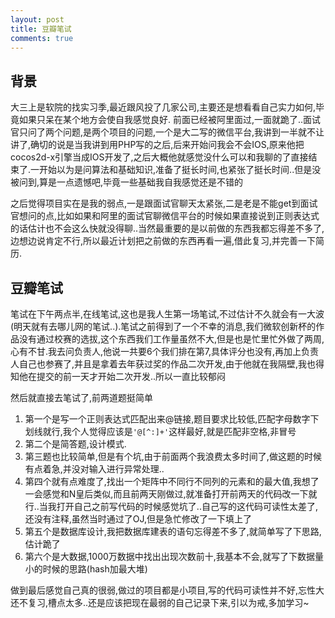 ```yaml
---
layout: post
title: 豆瓣笔试
comments: true
---
```

## 背景 ##
大三上是软院的找实习季,最近跟风投了几家公司,主要还是想看看自己实力如何,毕竟如果只呆在某个地方会使自我感觉良好.
前面已经被阿里面过,一面就跪了..面试官只问了两个问题,是两个项目的问题,一个是大二写的微信平台,我讲到一半就不让讲了,确切的说是当我讲到用PHP写的之后,后来开始问我会不会IOS,原来他把cocos2d-x引擎当成IOS开发了,之后大概他就感觉没什么可以和我聊的了直接结束了.一开始以为是问算法和基础知识,准备了挺长时间,也紧张了挺长时间..但是没被问到,算是一点遗憾吧,毕竟一些基础我自我感觉还是不错的

之后觉得项目实在是我的弱点,一是跟面试官聊天太紧张,二是老是不能get到面试官想问的点,比如如果和阿里的面试官聊微信平台的时候如果直接说到正则表达式的话估计也不会这么快就没得聊..当然最重要的是以前做的东西我都忘得差不多了,边想边说肯定不行,所以最近计划把之前做的东西再看一遍,借此复习,并完善一下简历.

## 豆瓣笔试 ##
笔试在下午两点半,在线笔试,这也是我人生第一场笔试,不过估计不久就会有一大波(明天就有去哪儿网的笔试..).笔试之前得到了一个不幸的消息,我们微软创新杯的作品没有通过校赛的选拔,这个东西我们工作量虽然不大,但是也是忙里忙外做了两周,心有不甘.我去问负责人,他说一共要6个我们排在第7,具体评分也没有,再加上负责人自己也参赛了,并且是拿着去年获过奖的作品二次开发,由于他就在我隔壁,我也得知他在提交的前一天才开始二次开发..所以一直比较郁闷

然后就直接去笔试了,前两道题挺简单
 1. 第一个是写一个正则表达式匹配出来@链接,题目要求比较低,匹配字母数字下划线就行,我个人觉得应该是`'@[^:]+'`这样最好,就是匹配非空格,非冒号
 2. 第二个是简答题,设计模式.
 3. 第三题也比较简单,但是有个坑,由于前面两个我浪费太多时间了,做这题的时候有点着急,并没对输入进行异常处理..
 4. 第四个就有点难度了,找出一个矩阵中不同行不同列的元素和的最大值,我想了一会感觉和N皇后类似,而且前两天刚做过,就准备打开前两天的代码改一下就行..当我打开自己之前写代码的时候感觉坑了..自己写的这代码可读性太差了,还没有注释,虽然当时通过了OJ,但是急忙修改了一下填上了
 5. 第五个是数据库设计,我把数据库建表的语句忘得差不多了,就简单写了下思路,估计跪了
 6. 第六个是大数据,1000万数据中找出出现次数前十,我基本不会,就写了下数据量小的时候的思路(hash加最大堆)

做到最后感觉自己真的很弱,做过的项目都是小项目,写的代码可读性并不好,忘性大还不复习,槽点太多..还是应该把现在最弱的自己记录下来,引以为戒,多加学习~


